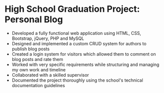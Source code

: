 # High School Graduation Project: Personal Blog

<ul>
  <li>Developed a fully functional web application using HTML, CSS, Bootstrap, jQuery, PHP and MySQL</li>
  <li>Designed and implemented a custom CRUD system for authors to publish blog posts</li>
  <li>Created a login system for visitors which allowed them to comment on blog posts and rate them</li>
  <li>Worked with very specific requirements while structuring and managing my own work and timeline</li>
  <li>Collaborated with a skilled supervisor</li>
  <li>Documented the project thoroughly using the school's technical documentation guidelines</li>
</ul>
